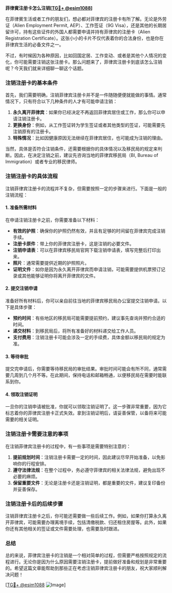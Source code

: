 **菲律賓注册卡怎么注销[[TG💪+ @esim1088](https://t.me/s/esim1088)]**

在菲律賓生活或者工作的朋友们，想必都对菲律宾的注册卡有所了解。无论是外劳证（Alien Employment Permit, AEP）、工作签证（9G Visa），还是其他的长期居留许可，持有这些证件的外国人都需要申请并持有菲律宾的注册卡（Alien Registration Certificate）。这张小小的卡片不仅代表着你的合法身份，也是你在菲律宾生活的必备文件之一。

不过，有时候因为各种原因，比如回国定居、工作变动、或者是其他个人情况的变化，你可能需要注销这张注册卡。那么问题来了，菲律宾注册卡到底该怎么注销呢？今天我们就来详细聊一聊这个话题。

### 注销注册卡的基本条件

首先，我们需要明确，注销菲律宾注册卡并不是一件随随便便就能做的事情。通常情况下，只有符合以下几种条件的人才有可能申请注销：

1. **永久离开菲律宾**：如果你已经决定不再返回菲律宾居住或工作，那么你可以申请注销注册卡。
2. **更换身份**：例如，从工作签证转为学生签证或者其他类型的签证，可能需要先注销原有的注册卡。
3. **特殊情况**：比如因健康原因无法继续在菲律宾居住，也可能成为注销的理由。

当然，具体是否符合注销条件，还需要根据你的具体情况以及移民局的规定来判断。因此，在决定注销之前，建议先咨询当地的菲律宾移民局（BI, Bureau of Immigration）或者专业的移民律师。

### 注销注册卡的具体流程

注销菲律宾注册卡的流程并不复杂，但需要按照一定的步骤来进行。下面是一般的注销流程：

#### 1. 准备所需材料

在申请注销注册卡之前，你需要准备以下材料：

- **有效的护照**：确保你的护照仍然有效，并且有足够的时间留在菲律宾完成注销手续。
- **注册卡原件**：带上你的菲律宾注册卡，这是注销的必要文件。
- **注销申请表**：可以在菲律宾移民局官网下载注销申请表，填写完整后打印出来。
- **照片**：通常需要提供近期的护照照片。
- **证明文件**：如你是因为永久离开菲律宾而申请注销，可能需要提供机票预订记录或其他能够证明你将离开菲律宾的文件。

#### 2. 提交注销申请

准备好所有材料后，你可以亲自前往当地的菲律宾移民局办公室提交注销申请。以下是具体步骤：

- **预约时间**：有些地区的移民局可能需要提前预约，建议事先查询并预约合适的时间。
- **递交材料**：到移民局后，将所有准备好的材料递交给工作人员。
- **支付费用**：注销注册卡可能会涉及一定的手续费，具体金额以移民局的规定为准。

#### 3. 等待审批

提交完申请后，你需要等待移民局的审批结果。审批时间可能会有所不同，通常需要几周到几个月不等。在此期间，保持电话和邮箱畅通，以便移民局在需要时能联系到你。

#### 4. 领取注销证明

一旦你的注销申请被批准，你就可以领取注销证明了。这一步骤非常重要，因为它标志着你的菲律宾注册卡正式失效。拿到注销证明后，请妥善保管，以备将来可能需要的相关证明。

### 注销注册卡需要注意的事项

在注销菲律宾注册卡的过程中，有一些事项是需要特别注意的：

1. **提前规划时间**：注销注册卡需要一定的时间，因此建议尽早开始准备，以免影响你的行程安排。
2. **遵守法律法规**：在整个过程中，务必遵守菲律宾的相关法律法规，避免出现不必要的麻烦。
3. **保留重要文件**：无论是注册卡还是注销证明，都是重要的文件，建议复印备份并妥善保存。

### 注销注册卡后的后续步骤

注销菲律宾注册卡之后，你可能还需要做一些后续工作。例如，如果你打算永久离开菲律宾，可能需要办理离境手续，包括清缴税款、归还租住房屋等。此外，如果你还有其他相关的签证或文件需要处理，也需要及时跟进。

### 总结

总的来说，菲律宾注册卡的注销是一个相对简单的过程，但需要严格按照规定的流程进行。无论你是因为什么原因需要注销注册卡，提前做好准备和规划是非常重要的。希望这篇文章能帮助到那些正在考虑注销菲律宾注册卡的朋友，祝大家顺利解决问题！

[[TG💪+ @esim1088](https://t.me/s/esim1088) ![Image](https://i.postimg.cc/4NQfJmqS/Snipaste-2025-05-13-00-14-12.png)]